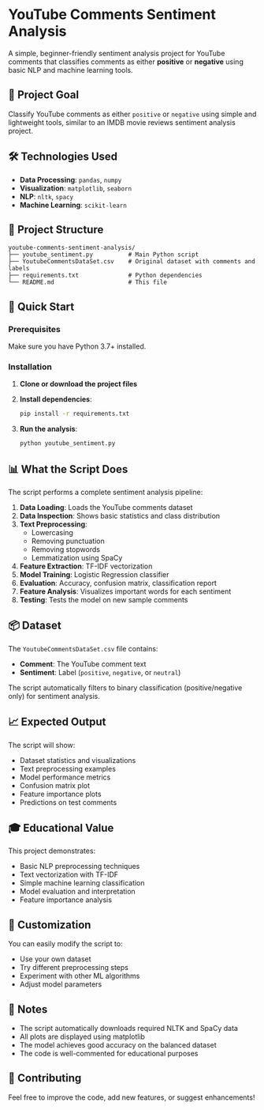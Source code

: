 # YouTube Comments Sentiment Analysis

A simple, beginner-friendly sentiment analysis project for YouTube comments that classifies comments as either **positive** or **negative** using basic NLP and machine learning tools.

## 🎯 Project Goal

Classify YouTube comments as either `positive` or `negative` using simple and lightweight tools, similar to an IMDB movie reviews sentiment analysis project.

## 🛠️ Technologies Used

- **Data Processing**: `pandas`, `numpy`
- **Visualization**: `matplotlib`, `seaborn`
- **NLP**: `nltk`, `spacy`
- **Machine Learning**: `scikit-learn`

## 📁 Project Structure

```
youtube-comments-sentiment-analysis/
├── youtube_sentiment.py          # Main Python script
├── YoutubeCommentsDataSet.csv    # Original dataset with comments and labels
├── requirements.txt              # Python dependencies
└── README.md                     # This file
```

## 🚀 Quick Start

### Prerequisites

Make sure you have Python 3.7+ installed.

### Installation

1. **Clone or download the project files**

2. **Install dependencies**:
   ```bash
   pip install -r requirements.txt
   ```

3. **Run the analysis**:
   ```bash
   python youtube_sentiment.py
   ```

## 📊 What the Script Does

The script performs a complete sentiment analysis pipeline:

1. **Data Loading**: Loads the YouTube comments dataset
2. **Data Inspection**: Shows basic statistics and class distribution
3. **Text Preprocessing**: 
   - Lowercasing
   - Removing punctuation
   - Removing stopwords
   - Lemmatization using SpaCy
4. **Feature Extraction**: TF-IDF vectorization
5. **Model Training**: Logistic Regression classifier
6. **Evaluation**: Accuracy, confusion matrix, classification report
7. **Feature Analysis**: Visualizes important words for each sentiment
8. **Testing**: Tests the model on new sample comments

## 📦 Dataset

The `YoutubeCommentsDataSet.csv` file contains:
- **Comment**: The YouTube comment text
- **Sentiment**: Label (`positive`, `negative`, or `neutral`)

The script automatically filters to binary classification (positive/negative only) for sentiment analysis.

## 📈 Expected Output

The script will show:
- Dataset statistics and visualizations
- Text preprocessing examples
- Model performance metrics
- Confusion matrix plot
- Feature importance plots
- Predictions on test comments

## 🎓 Educational Value

This project demonstrates:
- Basic NLP preprocessing techniques
- Text vectorization with TF-IDF
- Simple machine learning classification
- Model evaluation and interpretation
- Feature importance analysis

## 🔧 Customization

You can easily modify the script to:
- Use your own dataset
- Try different preprocessing steps
- Experiment with other ML algorithms
- Adjust model parameters

## 📝 Notes

- The script automatically downloads required NLTK and SpaCy data
- All plots are displayed using matplotlib
- The model achieves good accuracy on the balanced dataset
- The code is well-commented for educational purposes

## 🤝 Contributing

Feel free to improve the code, add new features, or suggest enhancements!
